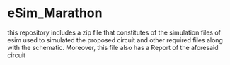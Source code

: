 # eSim_Marathon
this repository includes a zip file that constitutes of the simulation files of esim used to simulated the proposed circuit and other required files along with the schematic. Moreover, this file also has a Report of the aforesaid circuit 
